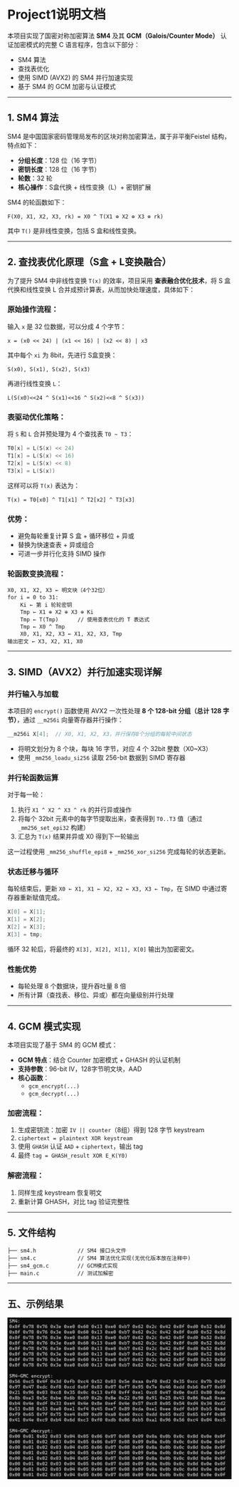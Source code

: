 # Project1说明文档

本项目实现了国密对称加密算法 **SM4** 及其 **GCM（Galois/Counter Mode）** 认证加密模式的完整 C 语言程序，包含以下部分：

- SM4 算法
- 查找表优化
- 使用 SIMD (AVX2) 的 SM4 并行加速实现
- 基于 SM4 的 GCM 加密与认证模式

---

## 1. SM4 算法

SM4 是中国国家密码管理局发布的区块对称加密算法，属于非平衡Feistel 结构，特点如下：

- **分组长度**：128 位（16 字节）
- **密钥长度**：128 位（16 字节）
- **轮数**：32 轮
- **核心操作**：S盒代换 + 线性变换（L）+ 密钥扩展

SM4 的轮函数如下：

```
F(X0, X1, X2, X3, rk) = X0 ^ T(X1 ⊕ X2 ⊕ X3 ⊕ rk)
```

其中 `T()` 是非线性变换，包括 S 盒和线性变换。

---

## 2. 查找表优化原理（S盒 + L变换融合）

为了提升 SM4 中非线性变换 `T(x)` 的效率，项目采用 **查表融合优化技术**，将 S 盒代换和线性变换 L 合并成预计算表，从而加快处理速度，具体如下：

### 原始操作流程：

输入 `x` 是 32 位数据，可以分成 4 个字节：

```
x = (x0 << 24) | (x1 << 16) | (x2 << 8) | x3
```

其中每个 `xi` 为 8bit，先进行 S盒变换：

```
S(x0), S(x1), S(x2), S(x3)
```

再进行线性变换 `L`：

```
L(S(x0)<<24 ^ S(x1)<<16 ^ S(x2)<<8 ^ S(x3))
```

### 表驱动优化策略：

将 `S` 和 `L` 合并预处理为 4 个查找表 `T0 ~ T3`：

```c
T0[x] = L(S(x) << 24)
T1[x] = L(S(x) << 16)
T2[x] = L(S(x) << 8)
T3[x] = L(S(x))
```

这样可以将 `T(x)` 表达为：

```
T(x) = T0[x0] ^ T1[x1] ^ T2[x2] ^ T3[x3]
```

### 优势：

- 避免每轮重复计算 S 盒 + 循环移位 + 异或
- 替换为快速查表 + 异或组合
- 可进一步并行化支持 SIMD 操作

### 轮函数变换流程：

```
X0, X1, X2, X3 ← 明文块（4个32位）
for i = 0 to 31:
    Ki ← 第 i 轮轮密钥
    Tmp ← X1 ⊕ X2 ⊕ X3 ⊕ Ki
    Tmp ← T(Tmp)      // 使用查表优化的 T 表达式
    Tmp ← X0 ^ Tmp
    X0, X1, X2, X3 ← X1, X2, X3, Tmp
输出密文 ← X3, X2, X1, X0
```

---

## 3. SIMD（AVX2）并行加速实现详解

### 并行输入与加载

本项目的 `encrypt()` 函数使用 AVX2 一次性处理 **8 个 128-bit 分组（总计 128 字节）**，通过 `__m256i` 向量寄存器并行操作：

```c
__m256i X[4];  // X0, X1, X2, X3，并行保存8个分组的每轮中间状态
```

- 将明文划分为 8 个块，每块 16 字节，对应 4 个 32bit 整数（X0~X3）
- 使用 `_mm256_loadu_si256` 读取 256-bit 数据到 SIMD 寄存器

### 并行轮函数运算

对于每一轮：

1. 执行 `X1 ^ X2 ^ X3 ^ rk` 的并行异或操作
2. 将每个 32bit 元素中的每字节提取出来，查表得到 `T0..T3` 值（通过 `_mm256_set_epi32` 构建）
3. 汇总为 `T(x)` 结果并异或 X0 得到下一轮输出

这一过程使用 `_mm256_shuffle_epi8` + `_mm256_xor_si256` 完成每轮的状态更新。

### 状态迁移与循环

每轮结束后，更新 `X0 ← X1, X1 ← X2, X2 ← X3, X3 ← Tmp`，在 SIMD 中通过寄存器重新赋值完成。

```c
X[0] = X[1];
X[1] = X[2];
X[2] = X[3];
X[3] = tmp;
```

循环 32 轮后，将最终的 `X[3], X[2], X[1], X[0]` 输出为加密密文。

### 性能优势

- 每轮处理 8 个数据块，提升吞吐量 8 倍
- 所有计算（查找表、移位、异或）都在向量级别并行处理
  
  

---

## 4. GCM 模式实现

本项目实现了基于 SM4 的 GCM 模式：

- **GCM 特点**：结合 Counter 加密模式 + GHASH 的认证机制
- **支持参数**：96-bit IV，128字节明文块，AAD
- **核心函数**：
  - `gcm_encrypt(...)`
  - `gcm_decrypt(...)`

### 加密流程：

1. 生成密钥流：加密 `IV || counter`（8组）得到 128 字节 keystream
2. `ciphertext = plaintext XOR keystream`
3. 使用 `GHASH` 认证 `AAD` + `ciphertext`，输出 tag
4. 最终 `tag = GHASH_result XOR E_K(Y0)`

### 解密流程：

1. 同样生成 keystream 恢复明文
2. 重新计算 GHASH，对比 tag 验证完整性

---

## 5. 文件结构

```
├── sm4.h             // SM4 接口头文件
├── sm4.c             // SM4 算法优化实现(无优化版本放在注释中)
├── sm4_gcm.c         // GCM模式实现
├── main.c            // 测试加解密
```

---

## 五、示例结果

![d07c9c06-56eb-4380-9d56-08b689a48a4a](./pictures/d07c9c06-56eb-4380-9d56-08b689a48a4a.png)

